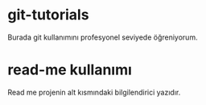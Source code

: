 # git-tutorials
Burada git kullanımını profesyonel seviyede öğreniyorum.


# read-me kullanımı
Read me projenin alt kısmındaki bilgilendirici yazıdır.


